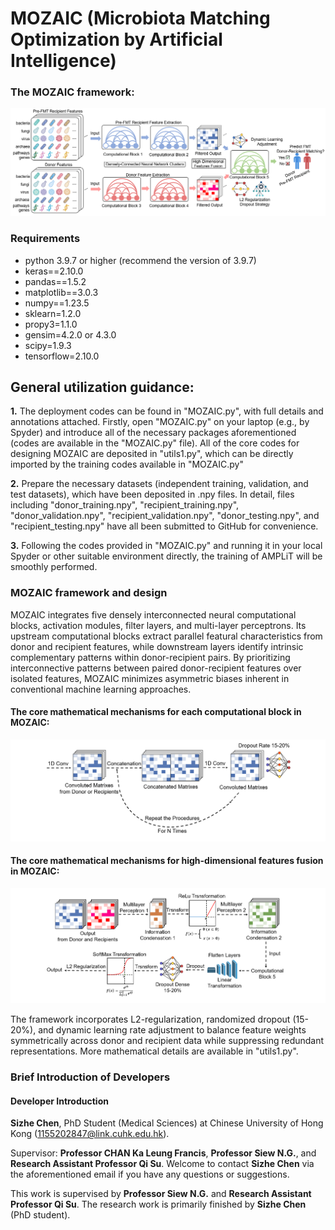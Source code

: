# MOZAIC (Microbiota Matching Optimization by Artificial Intelligence)

### The MOZAIC framework:
![](framework.png)


### Requirements
- python 3.9.7 or higher (recommend the version of 3.9.7)
- keras==2.10.0
- pandas==1.5.2
- matplotlib==3.0.3
- numpy==1.23.5
- sklearn=1.2.0
- propy3=1.1.0
- gensim=4.2.0 or 4.3.0
- scipy=1.9.3
- tensorflow=2.10.0

## General utilization guidance:

**1.** The deployment codes can be found in "MOZAIC.py", with full details and annotations attached. Firstly, open "MOZAIC.py" on your laptop (e.g., by Spyder) and introduce all of the necessary packages aforementioned (codes are available in the "MOZAIC.py" file). All of the core codes for designing MOZAIC are deposited in "utils1.py", which can be directly imported by the training codes available in "MOZAIC.py"

**2.** Prepare the necessary datasets (independent training, validation, and test datasets), which have been deposited in .npy files. In detail, files including "donor_training.npy", "recipient_training.npy", "donor_validation.npy", "recipient_validation.npy", "donor_testing.npy", and "recipient_testing.npy" have all been submitted to GitHub for convenience.

**3.** Following the codes provided in "MOZAIC.py" and running it in your local Spyder or other suitable environment directly, the training of AMPLiT will be smoothly performed.

### MOZAIC framework and design
MOZAIC integrates five densely interconnected neural computational blocks, activation modules, filter layers, and multi-layer perceptrons. Its upstream computational blocks extract parallel featural characteristics from donor and recipient features, while downstream layers identify intrinsic complementary patterns within donor-recipient pairs. By prioritizing interconnective patterns between paired donor-recipient features over isolated features, MOZAIC minimizes asymmetric biases inherent in conventional machine learning approaches.

#### The core mathematical mechanisms for each computational block in MOZAIC:
![](principle1.png)


#### The core mathematical mechanisms for high-dimensional features fusion in MOZAIC:
![](principle6.png)

The framework incorporates L2-regularization, randomized dropout (15-20%), and dynamic learning rate adjustment to balance feature weights symmetrically across donor and recipient data while suppressing redundant representations. More mathematical details are available in "utils1.py".

### Brief Introduction of Developers
#### Developer Introduction

**Sizhe Chen**, PhD Student (Medical Sciences) at Chinese University of Hong Kong (1155202847@link.cuhk.edu.hk).

Supervisor: **Professor CHAN Ka Leung Francis**, **Professor Siew N.G.**, and **Research Assistant Professor Qi Su**. Welcome to contact **Sizhe Chen** via the aforementioned email if you have any questions or suggestions.

This work is supervised by **Professor Siew N.G.** and **Research Assistant Professor Qi Su**. The research work is primarily finished by **Sizhe Chen** (PhD student).






